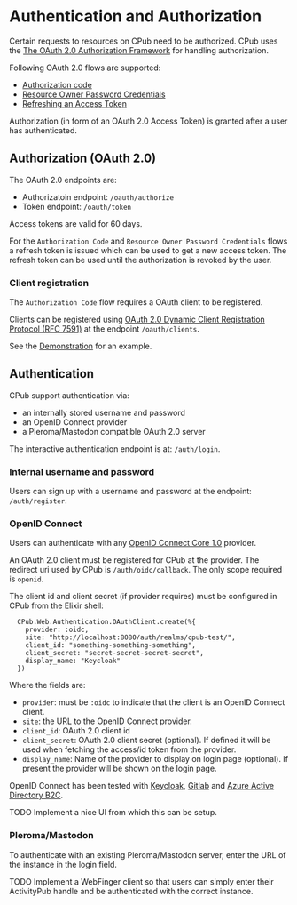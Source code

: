 <!--
SPDX-FileCopyrightText: 2020 pukkamustard <pukkamustard@posteo.net>

SPDX-License-Identifier: CC-BY-SA-4.0
-->

# Authentication and Authorization

Certain requests to resources on CPub need to be authorized. CPub uses the [The OAuth 2.0 Authorization Framework](https://tools.ietf.org/html/rfc6749) for handling authorization.

Following OAuth 2.0 flows are supported:

- [Authorization code](https://tools.ietf.org/html/rfc6749#section-1.3.1)
- [Resource Owner Password Credentials](https://tools.ietf.org/html/rfc6749#section-1.3.3)
- [Refreshing an Access Token](https://tools.ietf.org/html/rfc6749#section-6)

Authorization (in form of an OAuth 2.0 Access Token) is granted after a user has authenticated.

## Authorization (OAuth 2.0)

The OAuth 2.0 endpoints are:

- Authorizatoin endpoint: `/oauth/authorize`
- Token endpoint: `/oauth/token`

Access tokens are valid for 60 days.

For the `Authorization Code` and `Resource Owner Password Credentials` flows a refresh token is issued which can be used to get a new access token. The refresh token can be used until the authorization is revoked by the user.

### Client registration

The `Authorization Code` flow requires a OAuth client to be registered.

Clients can be registered using [OAuth 2.0 Dynamic Client Registration Protocol (RFC 7591)](https://tools.ietf.org/html/rfc7591) at the endpoint `/oauth/clients`.

See the [Demonstration](demo.md) for an example.

## Authentication

CPub support authentication via:

- an internally stored username and password
- an OpenID Connect provider
- a Pleroma/Mastodon compatible OAuth 2.0 server

The interactive authentication endpoint is at: `/auth/login`.

### Internal username and password

Users can sign up with a username and password at the endpoint: `/auth/register`.

### OpenID Connect

Users can authenticate with any [OpenID Connect Core 1.0](https://openid.net/specs/openid-connect-core-1_0.html) provider.

An OAuth 2.0 client must be registered for CPub at the provider. The redirect uri used by CPub is `/auth/oidc/callback`. The only scope required is `openid`.

The client id and client secret (if provider requires) must be configured in CPub from the Elixir shell:

```
  CPub.Web.Authentication.OAuthClient.create(%{
    provider: :oidc,
    site: "http://localhost:8080/auth/realms/cpub-test/",
    client_id: "something-something-something",
    client_secret: "secret-secret-secret-secret",
    display_name: "Keycloak"
  })
```

Where the fields are:

- `provider`: must be `:oidc` to indicate that the client is an OpenID Connect client.
- `site`: the URL to the OpenID Connect provider.
- `client_id`: OAuth 2.0 client id
- `client_secret`: OAuth 2.0 client secret (optional). If defined it will be used when fetching the access/id token from the provider.
- `display_name`: Name of the provider to display on login page (optional). If present the provider will be shown on the login page.

OpenID Connect has been tested with [Keycloak](https://www.keycloak.org/), [Gitlab](https://gitlab.com/) and [Azure Active Directory B2C](https://docs.microsoft.com/en-us/azure/active-directory-b2c/openid-connect).

TODO Implement a nice UI from which this can be setup.

### Pleroma/Mastodon

To authenticate with an existing Pleroma/Mastodon server, enter the URL of the instance in the login field.

TODO Implement a WebFinger client so that users can simply enter their ActivityPub handle and be authenticated with the correct instance.
